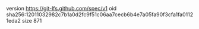version https://git-lfs.github.com/spec/v1
oid sha256:12011032982c7b1a0d2fc9f51c06aa7cecb6b4e7a05fa90f3cfa1fa01121eda2
size 871
